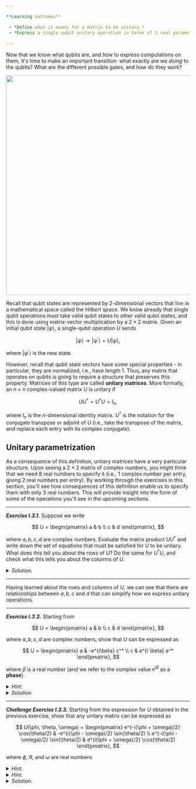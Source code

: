 ```yaml
---

**Learning outcomes**

 - *Define what it means for a matrix to be unitary.*
 - *Express a single-qubit unitary operation in terms of 3 real parameters.*
 
---
```


Now that we know what qubits are, and how to express computations on them,
it's time to make an important transition: what exactly are we *doing* to the
qubits? What are the different possible gates, and how do they work?


<img src="pics/circuit-shapes-to-gates.svg" alt="" width="600px">

Recall that qubit states are represented by 2-dimensional vectors that live in a
mathematical space called the *Hilbert space*. We know already that single qubit
operations must take valid qubit states to other valid qubit states, and this is
done using matrix-vector multiplication by a $2 \times 2$ matrix. Given an
initial qubit state $\vert \psi\rangle$, a single-qubit operation $U$ sends

$$
\vert \psi \rangle \rightarrow \vert \psi^\prime \rangle = U \vert \psi \rangle, \tag{1}
$$

where $\vert \psi^\prime \rangle$ is the new state.

However, recall that qubit state vectors have some special properties - in
particular, they are normalized, i.e., have length 1. Thus, any matrix that
operates on qubits is going to require a structure that preserves this property.
Matrices of this type are called **unitary matrices**. More formally, an $n
\times n$ complex-valued matrix $U$ is unitary if
  
$$
U U^\dagger = U^\dagger U = I_n, \tag{2}
$$
   
where $I_n$ is the $n$-dimensional identity matrix. $U^\dagger$ is the notation
for the conjugate transpose or adjoint of $U$ (i.e., take the transpose of the matrix, and
replace each entry with its complex conjugate). 

## Unitary parametrization

As a consequence of this definition, unitary matrices have a very particular
structure. Upon seeing a $2 \times 2$ matrix of complex numbers, you might think
that we need 8 real numbers to specify it (i.e., 1 complex number per entry,
giving 2 real numbers per entry). By working through the exercises in this
section, you'll see how consequences of this definition enable us to specify
them with only 3 real numbers. This will provide insight into the form of some
of the operations you'll see in the upcoming sections.

---

***Exercise I.3.1.*** Suppose we write

$$
U = \begin{pmatrix} a & b \\ c & d \end{pmatrix},
$$

where $a, b, c, d$ are complex numbers. Evaluate the matrix product $U
U^\dagger$ and write down the set of equations that must be satisfied for $U$ to
be unitary. What does this tell you about the rows of $U$? Do the same for
$U^\dagger U$, and check what this tells you about the columns of $U$.


<details>
  <summary><i>Solution.</i></summary>

Evaluating $U U^\dagger$ gives us

$$
U U^\dagger = \begin{pmatrix} a & b \\ c & d \end{pmatrix} \begin{pmatrix} a^* & c^* \\ b^* & d^* \end{pmatrix} = 
 \begin{pmatrix} \vert a\vert ^2 + \vert b\vert ^2 & a c^* + b d^* \\ a^*c + b^*d & \vert c\vert ^2 + \vert d\vert ^2 \end{pmatrix}.
$$

Setting this equal to the identity gives 4 equations:

$$
\begin{align*}
\vert a\vert ^2 + \vert b\vert ^2 &= 1, \\
a c^* + b d^* &= 0, \\
a^*c + b^*d &= 0, \\
\vert c\vert ^2 + \vert d\vert ^2 &= 1.
\end{align*}
$$

This shows us that the lengths of both rows are 1. 

Doing the same for $U^\dagger U$ produces a similar set of equations that tells
us the columns also have length 1. In both cases, products of rows with other
rows gives a result of 0, thus different rows are orthogonal to each other. We
say that $U$ has **orthonormal** rows and columns, i.e., its rows and columns are
orthogonal and normalized (they have length 1 just like state vectors). ▢

</details>

---

Having learned about the rows and columns of $U$, we can see that there are
relationships between $a, b, c$ and $d$ that can simplify how we express unitary
operations.

---

***Exercise I.3.2.*** Starting from 

$$
U = \begin{pmatrix} a & b \\ c &  d  \end{pmatrix},
$$

where $a, b, c, d$ are complex numbers, show that $U$ can be expressed as 

$$
U = \begin{pmatrix} a & -e^{i\beta} c^* \\ c &  e^{i \beta} a^*  \end{pmatrix},
$$

where $\beta$ is a real number (and we refer to the complex value $e^{i\beta}$ as a **phase**).

<details>
  <summary><i>Hint.</i></summary>

 The condition of unitarity, $U U^\dagger = I$, tells you something about
 both the inverse and the determinant of $U$. This can be applied to decrease
 the amount of complex numbers needed to describe $U$.
</details>

<details>
  <summary><i>Solution.</i></summary>

Since $U U^\dagger = I$, this means that $U^{-1} =
 U^\dagger$. Inverting the matrix tells us that

$$
U^\dagger = \begin{pmatrix} a^* & c^* \\ b^* & d^*  \end{pmatrix} = \frac{1}{\hbox{det}(U)} \begin{pmatrix} d & -b \\ -c & a  \end{pmatrix}.
$$

This allows us to re-express both $d$ and $b$ in terms of $a$ and $c$
respectively:

$$
d = \hbox{det}(U)a^*, \quad b = -\hbox{det}(U) c^*.
$$

This gives us the form 

$$
U = \begin{pmatrix} a & -\hbox{det}(U) c^* \\ c &  \hbox{det}(U) a^*  \end{pmatrix}.
$$

Since determinants are multiplicative, $\hbox{det}(U U^\dagger) = \hbox{det}(U)
\hbox{det}(U^\dagger) = 1$. Therefore, the determinant of $U$ must be a complex
number with modulus 1 (i.e., a <a
href="https://en.wikipedia.org/wiki/Circle_group" target="_blank"> unit complex
number</a>). Let's write $\hbox{det}(U) = e^{i \beta}$ so that

$$
U = \begin{pmatrix} a & -e^{i\beta} c^* \\ c &  e^{i \beta} a^*  \end{pmatrix}.
$$

<div align="right"> ▢ </div>

</details>

---

***Challenge Exercise I.3.3.*** Starting from the expression for $U$ obtained in
   the previous exercise, show that any unitary matrix can be expressed as

$$
U(\phi, \theta, \omega) = \begin{pmatrix} e^{-i(\phi + \omega)/2} \cos(\theta/2) & -e^{i(\phi - \omega)/2} \sin(\theta/2) \\ e^{-i(\phi - \omega)/2} \sin(\theta/2) & e^{i(\phi + \omega)/2} \cos(\theta/2)  \end{pmatrix},
$$

where $\phi$, $\theta$, and $\omega$ are real numbers.


<details>
  <summary><i>Hint.</i></summary>

Start by expressing the complex numbers $a$ and $c$ in polar form to
 uncover the $\theta$ dependence. Then, find a way to re-express the phases involving $\phi$, $\omega$ to
 match the result.

</details>

<details>
  <summary><i>Hint.</i></summary>

  In quantum computing, $U$ and $e^{i\theta} U$ are effectively the same operation. You can
  thus factor out complex numbers with modulus 1 from any unitary matrix.

</details>


<details>
  <summary><i>Solution.</i></summary>

 As per the first hint, let's write our complex numbers in polar form, $a =
 r e^{i\alpha}$ and $c = s e^{i\gamma}$. Since $U$ is orthonormal, it must be
 that $\vert a\vert ^2 + \vert c\vert ^2 = r^2 + s^2 = 1$. So without loss of
 generality, we can set $r = \cos(\theta / 2)$, $s = \sin(\theta / 2)$ to obtain

$$
U = \begin{pmatrix} e^{i\alpha} \cos(\theta/2) & -e^{i(\beta-\gamma)} \sin (\theta/2) \\ e^{i\gamma} \sin(\theta/2) &  e^{i (\beta - \alpha)} \cos(\theta/2)  \end{pmatrix}.
$$

The next step is to massage the phases. The second hint tells us that we can factor out complex
numbers from our matrix. We start by removing a factor of $e^{i\beta/2}$ from each element:

$$
U = \begin{pmatrix} e^{i \left( \alpha - \frac{\beta}{2} \right)} \cos(\theta/2) & -e^{i\left(\frac{\beta}{2}-\gamma\right)} \sin (\theta/2) \\ e^{i\left(\gamma - \frac{\beta}{2}\right)} \sin(\theta/2) &  e^{i \left(\frac{\beta}{2} - \alpha\right)} \cos(\theta/2)  \end{pmatrix}.
$$

Next, let's adjust the signs to match:

$$
U = \begin{pmatrix} e^{-i\left(\frac{\beta}{2} - \alpha\right)} \cos(\theta/2) & -e^{i\left(\frac{\beta}{2}-\gamma\right)} \sin (\theta/2) \\ e^{-i\left( \frac{\beta}{2} - \gamma\right)} \sin(\theta/2) &  e^{i \left(\frac{\beta}{2} - \alpha\right)} \cos(\theta/2)  \end{pmatrix}.
$$

Now notice that in the desired expression, each phase contains both $\phi$ and
$\omega$. This suggests that all our phases should contain some combination of
$\alpha$, $\beta$, and $\gamma$. To ensure this, we both add and subtract
$\frac{\alpha}{2}$ to the upper right and lower left corners, and similarly add
and subtract $\frac{\gamma}{2}$ to the two diagonal elements. We'll also rewrite
the existing $\alpha$ and $\gamma$ as a combination of two $\frac{\alpha}{2}$
(or $\frac{\gamma}{2}$):

$$
U = \begin{pmatrix} 
e^{-i\left(\frac{\beta}{2} - \frac{\alpha}{2} - \frac{\alpha}{2} - \frac{\gamma}{2} + \frac{\gamma}{2}\right)} \cos(\theta/2) & -e^{i\left(\frac{\beta}{2}- \frac{\gamma}{2} - \frac{\gamma}{2} + \frac{\alpha}{2} - \frac{\alpha}{2}\right)} \sin (\theta/2) \\ 
e^{-i\left( \frac{\beta}{2} - \frac{\gamma}{2} - \frac{\gamma}{2} - \frac{\alpha}{2} + \frac{\alpha}{2}\right)} \sin(\theta/2) &  e^{i \left(\frac{\beta}{2} - \frac{\alpha}{2} - \frac{\alpha}{2} - \frac{\gamma}{2} + \frac{\gamma}{2}\right)} \cos(\theta/2)  
\end{pmatrix}.
$$

The final step is to make the substitution

$$
\begin{align*}
\phi &= \frac{\beta}{2} - \frac{\alpha}{2} - \frac{\gamma}{2}, \\
\omega &= \frac{\gamma}{2} - \frac{\alpha}{2}, \\
\end{align*}
$$

to obtain 

$$
U(\phi, \theta, \omega) = \begin{pmatrix} e^{-i(\phi + \omega)/2} \cos(\theta/2) & -e^{i(\phi - \omega)/2} \sin(\theta/2) \\ e^{-i(\phi - \omega)/2} \sin(\theta/2) & e^{i(\phi + \omega)/2} \cos(\theta/2)  \end{pmatrix}.
$$

While this is the most general parametrization of a unitary matrix, many common
single-qubit operations are actually much simpler than this. In the next few
sections, we will explore a number of the most-used unitary operations and see
how they affect qubit states. ▢

</details>

